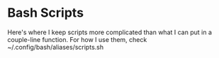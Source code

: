 # Bash Scripts

Here's where I keep scripts more complicated than what I can put in a couple-line function. For how I use them, check ~/.config/bash/aliases/scripts.sh

